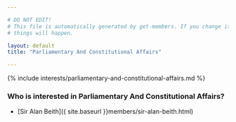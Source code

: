```yaml
---

# DO NOT EDIT!
# This file is automatically generated by get-members. If you change it, bad
# things will happen.

layout: default
title: "Parliamentary And Constitutional Affairs"

---
```


{% include interests/parliamentary-and-constitutional-affairs.md %}

### Who is interested in Parliamentary And Constitutional Affairs?


* [Sir Alan Beith]({ site.baseurl }}members/sir-alan-beith.html)
